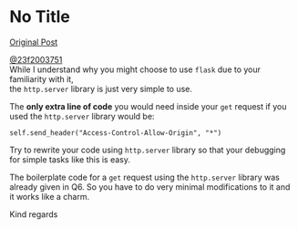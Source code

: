 # No Title

[Original Post](https://discourse.onlinedegree.iitm.ac.in/t/161120/46)

<p><a class="mention" href="/u/23f2003751">@23f2003751</a><br>
While I understand why you might choose to use <code>flask</code> due to your familiarity with it,<br>
the <code>http.server</code> library is just very simple to use.</p>
<p>The <strong>only extra line of code</strong> you would need inside your <code>get</code> request if you used the <code>http.server</code> library would be:</p>
<p><code>self.send_header("Access-Control-Allow-Origin", "*")</code></p>
<p>Try to rewrite your code using <code>http.server</code>  library so that your debugging for simple tasks like this is easy.</p>
<p>The boilerplate code for a <code>get</code> request using the <code>http.server</code> library was already given in Q6. So you have to do very minimal modifications to it and it works like a charm.</p>
<p>Kind regards</p>
